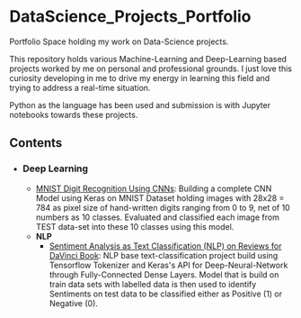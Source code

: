 # DataScience_Projects_Portfolio
Portfolio Space holding my work on Data-Science projects. 

This repository holds various Machine-Learning and Deep-Learning based projects worked by me on personal and professional grounds. I just love this curiosity developing in me to drive my energy in learning this field and trying to address a real-time situation.

Python as the language has been used and submission is with Jupyter notebooks towards these projects.

## Contents

- ### Deep Learning

	- [MNIST Digit Recognition Using CNNs](https://github.com/niveditphoenix/DataScience_Projects_Portfolio/blob/master/Deep%20Learning%20Projects%20Using%20Tensorflow%20%26%20KERAS/MNIST_Digit_Recognition_CNN_DL.ipynb): Building a complete CNN Model using Keras on MNIST Dataset holding images with 28x28 = 784 as pixel size of hand-written digits ranging from 0 to 9, net of 10 numbers as 10 classes. Evaluated and classified each image from TEST data-set into these 10 classes using this model.
	- __NLP__
		- [Sentiment Analysis as Text Classification (NLP) on Reviews for DaVinci Book](https://github.com/niveditphoenix/DataScience_Projects_Portfolio/blob/master/Deep%20Learning%20Projects%20Using%20Tensorflow%20%26%20KERAS/Sentiment_Analysis_NLP_DaVinci_TensorflowTokenizer_DNN.ipynb): NLP base text-classification project build using Tensorflow Tokenizer and Keras's API for Deep-Neural-Network through Fully-Connected Dense Layers. Model that is build on train data sets with labelled data is then used to identify Sentiments on test data to be classified either as Positive (1) or Negative (0).   
